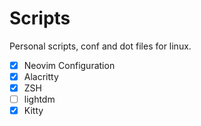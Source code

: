 # Scripts

Personal scripts, conf and dot files for linux.

- [x] Neovim Configuration
- [x] Alacritty
- [x] ZSH
- [ ] lightdm
- [x] Kitty
